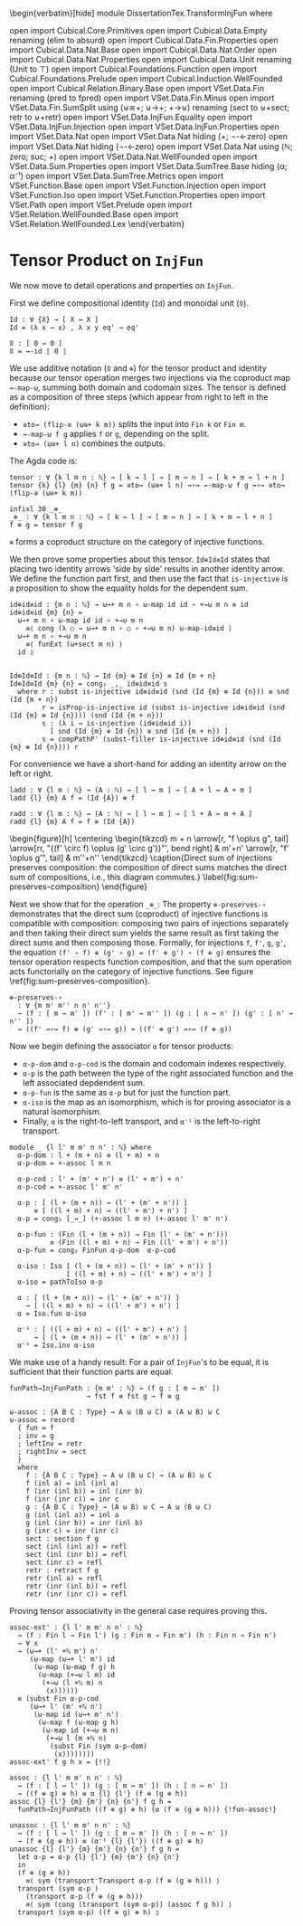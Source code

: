<!--
```
module Dissertation.TransformInjFun where

open import Cubical.Core.Primitives
open import Cubical.Data.Empty renaming (elim to absurd)
open import Cubical.Data.Fin.Properties
open import Cubical.Data.Nat.Base
open import Cubical.Data.Nat.Order
open import Cubical.Data.Nat.Properties
open import Cubical.Data.Unit renaming (Unit to ⊤)
open import Cubical.Foundations.Function
open import Cubical.Foundations.Prelude
open import Cubical.Induction.WellFounded
open import Cubical.Relation.Binary.Base
open import VSet.Data.Fin renaming (pred to fpred)
open import VSet.Data.Fin.Minus
open import VSet.Data.Fin.SumSplit
  using (⊎≅+; ⊎→+; +→⊎) renaming (sect to ⊎+sect; retr to ⊎+retr)
open import VSet.Data.InjFun.Equality
open import VSet.Data.InjFun.Injection
open import VSet.Data.InjFun.Properties
open import VSet.Data.Nat
open import VSet.Data.Nat hiding (_+_; ¬-<-zero)
open import VSet.Data.Nat hiding (¬-<-zero)
open import VSet.Data.Nat using (ℕ; zero; suc; _+_)
open import VSet.Data.Nat.WellFounded
open import VSet.Data.Sum.Properties hiding (⊎-assoc)
open import VSet.Data.SumTree.Base hiding (α; α⁻¹)
open import VSet.Data.SumTree.Metrics
open import VSet.Function.Base
open import VSet.Function.Injection
open import VSet.Function.Iso
open import VSet.Function.Properties
open import VSet.Path
open import VSet.Prelude
open import VSet.Relation.WellFounded.Base
open import VSet.Relation.WellFounded.Lex
```
-->

\begin{verbatim}[hide]
module DissertationTex.TransformInjFun where

open import Cubical.Core.Primitives
open import Cubical.Data.Empty renaming (elim to absurd)
open import Cubical.Data.Fin.Properties
open import Cubical.Data.Nat.Base
open import Cubical.Data.Nat.Order
open import Cubical.Data.Nat.Properties
open import Cubical.Data.Unit renaming (Unit to ⊤)
open import Cubical.Foundations.Function
open import Cubical.Foundations.Prelude
open import Cubical.Induction.WellFounded
open import Cubical.Relation.Binary.Base
open import VSet.Data.Fin renaming (pred to fpred)
open import VSet.Data.Fin.Minus
open import VSet.Data.Fin.SumSplit
  using (⊎≅+; ⊎→+; +→⊎) renaming (sect to ⊎+sect; retr to ⊎+retr)
open import VSet.Data.InjFun.Equality
open import VSet.Data.InjFun.Injection
open import VSet.Data.InjFun.Properties
open import VSet.Data.Nat
open import VSet.Data.Nat hiding (_+_; ¬-<-zero)
open import VSet.Data.Nat hiding (¬-<-zero)
open import VSet.Data.Nat using (ℕ; zero; suc; _+_)
open import VSet.Data.Nat.WellFounded
open import VSet.Data.Sum.Properties
open import VSet.Data.SumTree.Base hiding (α; α⁻¹)
open import VSet.Data.SumTree.Metrics
open import VSet.Function.Base
open import VSet.Function.Injection
open import VSet.Function.Iso
open import VSet.Function.Properties
open import VSet.Path
open import VSet.Prelude
open import VSet.Relation.WellFounded.Base
open import VSet.Relation.WellFounded.Lex
\end{verbatim}

# Tensor Product on `InjFun`

We now move to detail operations and properties on `InjFun`.

First we define compositional identity (`Id`) and monoidal unit (`𝟘`).

```
Id : ∀ {X} → [ X ↣ X ]
Id = (λ x → x) , λ x y eq' → eq'

𝟘 : [ 0 ↣ 0 ]
𝟘 = ↣-id ⟦ 0 ⟧
```

We use additive notation (`𝟘` and `⊕`) for the tensor product and
identity because our tensor operation merges two injections via the
coproduct map `↣-map-⊎`, summing both domain and codomain sizes. The
tensor is defined as a composition of three steps (which appear from
right to left in the definition):
- `≅to↣ (flip-≅ (⊎≅+ k m))` splits the input into `Fin k` or `Fin m`.
- `↣-map-⊎ f g` applies `f` or `g`, depending on the split.
- `≅to↣ (⊎≅+ l n)` combines the outputs.

The Agda code is:
```
tensor : ∀ {k l m n : ℕ} → [ k ↣ l ] → [ m ↣ n ] → [ k + m ↣ l + n ]
tensor {k} {l} {m} {n} f g = ≅to↣ (⊎≅+ l n) ↣∘↣ ↣-map-⊎ f g ↣∘↣ ≅to↣ (flip-≅ (⊎≅+ k m))

infixl 30 _⊕_
_⊕_ : ∀ {k l m n : ℕ} → [ k ↣ l ] → [ m ↣ n ] → [ k + m ↣ l + n ]
f ⊕ g = tensor f g
```

`⊕` forms a coproduct structure on the category of injective functions.

We then prove some properties about this tensor. `Id⊕Id≡Id` states
that placing two identity arrows 'side by side' results in another
identity arrow. We define the function part first, and then use the fact that `is-injective` is a proposition to show the equality holds for the dependent sum. 
```
id⊕id≡id : {m n : ℕ} → ⊎→+ m n ∘ ⊎-map id id ∘ +→⊎ m n ≡ id
id⊕id≡id {m} {n} =
  ⊎→+ m n ∘ ⊎-map id id ∘ +→⊎ m n
    ≡⟨ cong (λ ○ → ⊎→+ m n ∘ ○ ∘ +→⊎ m n) ⊎-map-id≡id ⟩
  ⊎→+ m n ∘ +→⊎ m n
    ≡⟨ funExt (⊎+sect m n) ⟩
  id ▯


Id⊕Id≡Id : {m n : ℕ} → Id {m} ⊕ Id {n} ≡ Id {m + n}
Id⊕Id≡Id {m} {n} = cong₂ _,_ id⊕id≡id s
  where r : subst is-injective id⊕id≡id (snd (Id {m} ⊕ Id {n})) ≡ snd (Id {m + n})
        r = isProp-is-injective id (subst is-injective id⊕id≡id (snd (Id {m} ⊕ Id {n}))) (snd (Id {m + n}))
        s : (λ i → is-injective (id⊕id≡id i))
          [ snd (Id {m} ⊕ Id {n}) ≡ snd (Id {m + n}) ]
        s = compPathP' (subst-filler is-injective id⊕id≡id (snd (Id {m} ⊕ Id {n}))) r
```

For convenience we have a short-hand for adding an identity arrow on
the left or right.
```
ladd : ∀ {l m : ℕ} → (A : ℕ) → [ l ↣ m ] → [ A + l ↣ A + m ]
ladd {l} {m} A f = (Id {A}) ⊕ f

radd : ∀ {l m : ℕ} → (A : ℕ) → [ l ↣ m ] → [ l + A ↣ m + A ]
radd {l} {m} A f = f ⊕ (Id {A})
```

\begin{figure}[h]
  \centering
  \begin{tikzcd}
    m + n \arrow[r, "f \oplus g", tail]
    \arrow[rr, "{(f' \circ f) \oplus (g' \circ g')}"', bend right] &
    m'+n' \arrow[r, "f' \oplus g'", tail] & m''+n''
  \end{tikzcd}
  \caption{Direct sum of injections preserves composition: the composition of direct sums matches the direct sum of compositions, i.e., this diagram commutes.}
  \label{fig:sum-preserves-composition}
\end{figure}

Next we show that for the operation `_⊕_`: The property
`⊕-preserves-∘` demonstrates that the direct sum (coproduct) of
injective functions is compatible with composition: composing two
pairs of injections separately and then taking their direct sum yields
the same result as first taking the direct sums and then composing
those. Formally, for injections `f`, `f'`, `g`, `g'`, the equation
`(f' ∘ f) ⊕ (g' ∘ g) = (f' ⊕ g') ∘ (f ⊕ g)` ensures the tensor operation
respects function composition, and that the sum operation acts
functorially on the category of injective functions. See figure \ref{fig:sum-preserves-composition}.

```
⊕-preserves-∘
  : ∀ {m m' m'' n n' n''}
  → (f : [ m ↣ m' ]) (f' : [ m' ↣ m'' ]) (g : [ n ↣ n' ]) (g' : [ n' ↣ n'' ])
  → ((f' ↣∘↣ f) ⊕ (g' ↣∘↣ g)) ≈ ((f' ⊕ g') ↣∘↣ (f ⊕ g))
```

<!--
```
⊕-preserves-∘ {m} {m'} {m''} {n} {n'} {n''} f f' g g' =
  record { p = refl ; q = refl ; path = e }
  where
    e : ⊎→+ m'' n'' ∘ ⊎-map (fst f' ∘ fst f) (fst g' ∘ fst g) ∘ +→⊎ m n
      ≡   (⊎→+ m'' n'' ∘ ⊎-map (fst f') (fst g') ∘ +→⊎ m' n')
        ∘ (⊎→+ m'  n'  ∘ ⊎-map (fst f)  (fst g)  ∘ +→⊎ m  n)
    e =
      ⊎→+ m'' n'' ∘ ⊎-map (fst f' ∘ fst f) (fst g' ∘ fst g) ∘ +→⊎ m n
        ≡⟨ cong (λ ○ → ⊎→+ m'' n'' ∘ ○ ∘ +→⊎ m n)
                (sym (⊎-map-∘ (fst f) (fst f') (fst g) (fst g'))) ⟩
      ⊎→+ m'' n'' ∘ (⊎-map (fst f') (fst g') ∘ ⊎-map (fst f) (fst g)) ∘ +→⊎ m n
        ≡⟨ cong (λ ○ → ⊎→+ m'' n'' ∘ (⊎-map (fst f') (fst g') ∘ ○ ∘ ⊎-map (fst f) (fst g)) ∘ +→⊎ m n)
                (sym (funExt (⊎+retr m' n'))) ⟩
      ⊎→+ m'' n'' ∘ ⊎-map (fst f') (fst g') ∘ (+→⊎ m' n' ∘
        ⊎→+ m' n') ∘ ⊎-map (fst f) (fst g) ∘ +→⊎ m n
        ≡⟨ refl ⟩
      (⊎→+ m'' n'' ∘ ⊎-map (fst f') (fst g') ∘ +→⊎ m' n') ∘
        ⊎→+ m' n' ∘ ⊎-map (fst f) (fst g) ∘ +→⊎ m n ▯
```
-->

Now we begin defining the associator `α` for tensor products:

- `α-p-dom` and `α-p-cod` is the domain and codomain indexes respectively.
- `α-p` is the path between the type of the right associated function
  and the left associated depdendent sum.
- `α-p-fun` is the same as `α-p` but for just the function part.
- `α-iso` is the map as an isomorphism, which is for proving
  associator is a natural isomorphism.
- Finally, `α` is the right-to-left transport, and `α⁻¹` is the left-to-right
  transport.
```
module _ {l l' m m' n n' : ℕ} where
  α-p-dom : l + (m + n) ≡ (l + m) + n
  α-p-dom = +-assoc l m n

  α-p-cod : l' + (m' + n') ≡ (l' + m') + n'
  α-p-cod = +-assoc l' m' n'

  α-p : [ (l + (m + n)) ↣ (l' + (m' + n')) ]
      ≡ [ ((l + m) + n) ↣ ((l' + m') + n') ]
  α-p = cong₂ [_↣_] (+-assoc l m n) (+-assoc l' m' n')

  α-p-fun : (Fin (l + (m + n)) → Fin (l' + (m' + n')))
          ≡ (Fin ((l + m) + n) → Fin ((l' + m') + n'))
  α-p-fun = cong₂ FinFun α-p-dom  α-p-cod

  α-iso : Iso [ (l + (m + n)) ↣ (l' + (m' + n')) ]
              [ ((l + m) + n) ↣ ((l' + m') + n') ]
  α-iso = pathToIso α-p

  α : [ (l + (m + n)) ↣ (l' + (m' + n')) ]
    → [ ((l + m) + n) ↣ ((l' + m') + n') ]
  α = Iso.fun α-iso

  α⁻¹ : [ ((l + m) + n) ↣ ((l' + m') + n') ]
      → [ (l + (m + n)) ↣ (l' + (m' + n')) ]
  α⁻¹ = Iso.inv α-iso
```

We make use of a handy result: For a pair of `InjFun`'s to be
equal, it is sufficient that their function parts are equal.

```
funPath→InjFunPath : {m m' : ℕ} → (f g : [ m ↣ m' ])
                   → fst f ≡ fst g → f ≡ g
```

```
⊎-assoc : {A B C : Type} → A ⊎ (B ⊎ C) ≅ (A ⊎ B) ⊎ C
⊎-assoc = record
  { fun = f
  ; inv = g
  ; leftInv = retr
  ; rightInv = sect
  }
  where
    f : {A B C : Type} → A ⊎ (B ⊎ C) → (A ⊎ B) ⊎ C
    f (inl a) = inl (inl a)
    f (inr (inl b)) = inl (inr b)
    f (inr (inr c)) = inr c
    g : {A B C : Type} → (A ⊎ B) ⊎ C → A ⊎ (B ⊎ C) 
    g (inl (inl a)) = inl a
    g (inl (inr b)) = inr (inl b)
    g (inr c) = inr (inr c)
    sect : section f g
    sect (inl (inl a)) = refl
    sect (inl (inr b)) = refl
    sect (inr c) = refl
    retr : retract f g
    retr (inl a) = refl
    retr (inr (inl b)) = refl
    retr (inr (inr c)) = refl
```

Proving tensor associativity in the general case requires proving this.
```
assoc-ext' : {l l' m m' n n' : ℕ}
  → (f : Fin l → Fin l') (g : Fin m → Fin m') (h : Fin n → Fin n')
  → ∀ x
  → (⊎→+ (l' +ℕ m') n'
     (⊎-map (⊎→+ l' m') id
      (⊎-map (⊎-map f g) h 
       (⊎-map (+→⊎ l m) id
        (+→⊎ (l +ℕ m) n
         (x))))))
  ≡ (subst Fin α-p-cod
     (⊎→+ l' (m' +ℕ n')
      (⊎-map id (⊎→+ m' n')
       (⊎-map f (⊎-map g h)
        (⊎-map id (+→⊎ m n)
         (+→⊎ l (m +ℕ n)
          (subst Fin (sym α-p-dom)
           (x))))))))
assoc-ext' f g h x = {!!}
```

```
assoc : {l l' m m' n n' : ℕ}
  → (f : [ l ↣ l' ]) (g : [ m ↣ m' ]) (h : [ n ↣ n' ])
  → ((f ⊕ g) ⊕ h) ≡ α {l} {l'} (f ⊕ (g ⊕ h))
assoc {l} {l'} {m} {m'} {n} {n'} f g h =
  funPath→InjFunPath ((f ⊕ g) ⊕ h) (α (f ⊕ (g ⊕ h))) {!fun-assoc!}
```

```
unassoc : {l l' m m' n n' : ℕ}
  → (f : [ l ↣ l' ]) (g : [ m ↣ m' ]) (h : [ n ↣ n' ])
  → (f ⊕ (g ⊕ h)) ≡ (α⁻¹ {l} {l'}) ((f ⊕ g) ⊕ h)
unassoc {l} {l'} {m} {m'} {n} {n'} f g h =
  let α-p = α-p {l} {l'} {m} {m'} {n} {n'}
  in
  (f ⊕ (g ⊕ h))
    ≡⟨ sym (transport⁻Transport α-p (f ⊕ (g ⊕ h))) ⟩
  transport (sym α-p )
    (transport α-p (f ⊕ (g ⊕ h)))
    ≡⟨ sym (cong (transport (sym α-p)) (assoc f g h)) ⟩
  transport (sym α-p) ((f ⊕ g) ⊕ h) ▯
```
